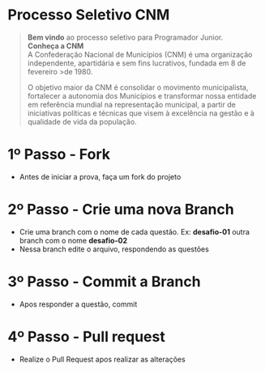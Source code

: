 # Processo Seletivo CNM

> **Bem vindo** ao processo seletivo para Programador Junior. <br>
> **Conheça a CNM** <br>
> A Confederação Nacional de Municípios (CNM) é uma organização independente, apartidária e sem fins lucrativos, fundada em 8 de fevereiro >de 1980.
>
> O objetivo maior da CNM é consolidar o movimento municipalista, fortalecer a autonomia dos Municípios e transformar nossa entidade em referência mundial na representação municipal, a partir de iniciativas políticas e técnicas que visem à excelência na gestão e à qualidade de vida da população.

# 1º Passo - Fork
- Antes de iniciar a prova, faça um fork do projeto

# 2º Passo - Crie uma nova Branch
- Crie uma branch com o nome de cada questão. Ex: **desafio-01** outra branch com o nome **desafio-02**
- Nessa branch edite o arquivo, respondendo as questões

# 3º Passo - Commit a Branch
- Apos responder a questão, commit

# 4º Passo - Pull request
- Realize o Pull Request apos realizar as alterações
